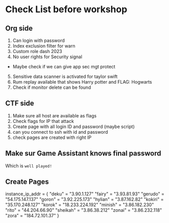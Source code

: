# Check List before workshop

## Org side

1. Can login with password
2. Index exclusion filter for warn
3. Custom role dash 2023
4. No user rights for Security signal
  * Maybe check if we can give app sec mgt protect
5. Sensitive data scanner is activated for taylor swift
6. Rum replay available that shows Harry potter and FLAG: Hogwarts
7. Check if monitor delete can be found 

## CTF side

1. Make sure all host are available as flags
2. Check flags for IP that attack
3. Create page with all login ID and password (maybe script)
4. can you connect to ssh with id and password
5. check pages are created with right IP

## Make sur Game Assistant knows final password

Which is `well played!`


## Create Pages

instance_ip_addr = {
  "deku" = "3.90.1.127"
  "fairy" = "3.93.81.93"
  "gerudo" = "54.175.147.137"
  "goron" = "3.92.225.173"
  "hylian" = "3.87.162.82"
  "kokiri" = "35.170.248.127"
  "korok" = "18.233.224.192"
  "minish" = "3.86.182.230"
  "rito" = "44.204.66.90"
  "sheikah" = "3.86.38.212"
  "zonai" = "3.86.232.118"
  "zora" = "184.72.101.37"
}